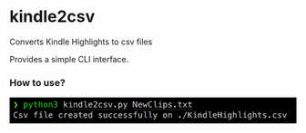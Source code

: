 # kindle2csv
Converts Kindle Highlights to csv files

Provides a simple CLI interface. 

### How to use? 
![alt text](https://github.com/jpbadan/kindle2csv/blob/master/images/command_instructions.png?raw=true)
